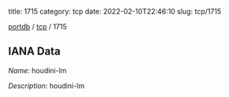 title: 1715
category: tcp
date: 2022-02-10T22:46:10
slug: tcp/1715

[portdb](/) / [tcp](/category/tcp.html) / 1715


## IANA Data

_Name:_ houdini-lm

_Description:_ houdini-lm

